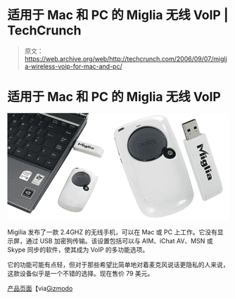 # 适用于 Mac 和 PC 的 Miglia 无线 VoIP | TechCrunch

> 原文：<https://web.archive.org/web/http://techcrunch.com/2006/09/07/miglia-wireless-voip-for-mac-and-pc/>

# 适用于 Mac 和 PC 的 Miglia 无线 VoIP

![](img/126cd40b76e07bc5dbf42efa1da42ffc.png)

Migilia 发布了一款 2.4GHZ 的无线手机，可以在 Mac 或 PC 上工作。它没有显示屏，通过 USB 加密狗传输。该设置包括可以与 AIM、iChat AV、MSN 或 Skype 同步的软件，使其成为 VoIP 的多功能选项。

它的功能可能有点轻，但对于那些希望比简单地对着麦克风说话更隐私的人来说，这款设备似乎是一个不错的选择。现在售价 79 美元。

[产品页面](https://web.archive.org/web/20130627210659/http://www.miglia.com/products/communication/dialogphone/index.html)【via[Gizmodo](https://web.archive.org/web/20130627210659/http://gizmodo.com/gadgets/gadgets/miglia-dialog-phone-wireless-voip-for-mac-and-pc-199052.php)